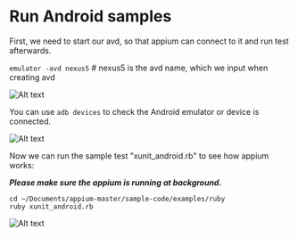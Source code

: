 # Run Android samples

First, we need to start our avd, so that appium can connect to it and run test afterwards.

`emulator -avd nexus5` # nexus5 is the avd name, which we input when creating avd

![Alt text](https://raw.githubusercontent.com/hy1984427/appium/master/images/start_avd.png "Start AVD")

You can use `adb devices` to check the Android emulator or device is connected.

![Alt text](https://raw.githubusercontent.com/hy1984427/appium/master/images/adb_devices.png "adb devices")

Now we can run the sample test "xunit_android.rb" to see how appium works:

***Please make sure the appium is running at background.***

<pre><code>cd ~/Documents/appium-master/sample-code/examples/ruby
ruby xunit_android.rb
</code></pre>

![Alt text](https://raw.githubusercontent.com/hy1984427/appium/master/images/android_xunit_android_result.png "Android xunit_android.rb result")
